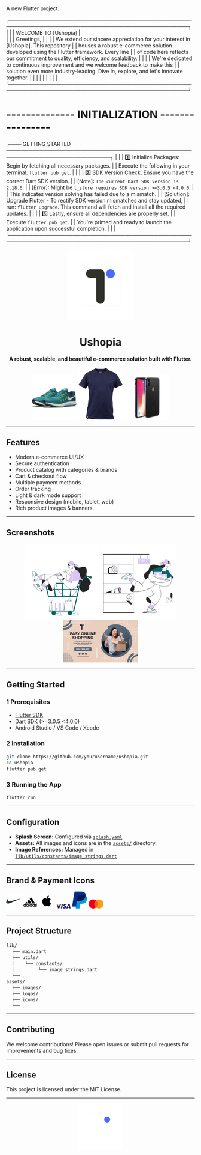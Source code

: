 # 

A new Flutter project.

┌──────────────────────────────────────────────────────────────────────────────────────────────────┐
|                                                                                                  |
|                                   WELCOME TO [Ushopia]                                           |  
|                                                                                                  |
|    Greetings,                                                                                    |
|                                                                                                  |
|    We extend our sincere appreciation for your interest in [Ushopia]. This repository            |
|    houses a robust e-commerce solution developed using the Flutter framework. Every line         |
|    of code here reflects our commitment to quality, efficiency, and scalability.                 |
|                                                                                                  |
|    We're dedicated to continuous improvement and we welcome feedback to make this                |
|    solution even more industry-leading. Dive in, explore, and let's innovate together.           |
|                                                                                                  |
|                                                                                                  |
|                                                                                                  |
|                                                                                                  |
└──────────────────────────────────────────────────────────────────────────────────────────────────┘






# --------------  INITIALIZATION  ---------------- #

┌─── GETTING STARTED ──────────────────────────────────────────────────────────────────────────────┐
|                                                                                                  |
|    1️⃣ Initialize Packages: Begin by fetching all necessary packages.                            |
|       Execute the following in your terminal: `flutter pub get`.                                 |
|                                                                                                  |
|    2️⃣ SDK Version Check: Ensure you have the correct Dart SDK version.                           |
|       [Note]: `The current Dart SDK version is 2.18.6`.                                          |
|       [Error]: Might be `t_store requires SDK version >=3.0.5 <4.0.0`.                           |
|       This indicates version solving has failed due to a mismatch.                               |
|       [Solution]: Upgrade Flutter - To rectify SDK version mismatches and stay updated,          |
|       run: `flutter upgrade`. This command will fetch and install all the required updates.      |
|                                                                                                  |
|    3️⃣ Lastly, ensure all dependencies are properly set.                                          |
|       Execute `flutter pub get`.                                                                 |
|       You're primed and ready to launch the application upon successful completion.               |
|                                                                                                  |
└──────────────────────────────────────────────────────────────────────────────────────────────────┘

<p align="center">
  <img src="assets/logos/t-store-splash-logo-black.png" alt="Ushopia Logo" width="180"/>
</p>

<h1 align="center">Ushopia</h1>

<p align="center">
  <b>A robust, scalable, and beautiful e-commerce solution built with Flutter.</b>
</p>

<p align="center">
  <img src="assets/images/products/nike-shoes.png" alt="Product Showcase" width="120"/>
  <img src="assets/images/products/product-shirt.png" alt="Product Showcase" width="120"/>
  <img src="assets/images/products/iphone8_mobile.png" alt="Product Showcase" width="120"/>
</p>

---

## Features

- Modern e-commerce UI/UX
- Secure authentication
- Product catalog with categories & brands
- Cart & checkout flow
- Multiple payment methods
- Order tracking
- Light & dark mode support
- Responsive design (mobile, tablet, web)
- Rich product images & banners

---

## Screenshots

<p align="center">
  <img src="assets/images/on_boarding_images/sammy-line-shopping.gif" alt="Onboarding" width="200"/>
  <img src="assets/images/animations/sammy-line-sale.png" alt="Sale Animation" width="200"/>
  <img src="assets/images/banners/banner_1.jpg" alt="Banner" width="200"/>
</p>

---

## Getting Started

### 1 Prerequisites

- [Flutter SDK](https://flutter.dev/docs/get-started/install)
- Dart SDK (>=3.0.5 <4.0.0)
- Android Studio / VS Code / Xcode

### 2 Installation

```sh
git clone https://github.com/yourusername/ushopia.git
cd ushopia
flutter pub get
```

### 3 Running the App

```sh
flutter run
```

---

## Configuration

- **Splash Screen:** Configured via [`splash.yaml`](splash.yaml)
- **Assets:** All images and icons are in the [`assets/`](assets/) directory.
- **Image References:** Managed in [`lib/utils/constants/image_strings.dart`](lib/utils/constants/image_strings.dart)

---

## Brand & Payment Icons

<p>
  <img src="assets/icons/brands/nike.png" alt="Nike" width="40"/>
  <img src="assets/icons/brands/adidas-logo.png" alt="Adidas" width="40"/>
  <img src="assets/icons/brands/apple-logo.png" alt="Apple" width="40"/>
  <img src="assets/icons/payment_methods/visa.png" alt="Visa" width="40"/>
  <img src="assets/icons/payment_methods/paypal.png" alt="PayPal" width="40"/>
  <img src="assets/icons/payment_methods/master-card.png" alt="MasterCard" width="40"/>
</p>

---

## Project Structure

```
lib/
  ├── main.dart
  ├── utils/
  │    └── constants/
  │         └── image_strings.dart
  └── ...
assets/
  ├── images/
  ├── logos/
  ├── icons/
  └── ...
```

---

## Contributing

We welcome contributions! Please open issues or submit pull requests for improvements and bug fixes.

---

## License

This project is licensed under the MIT License.

---

<p align="center">
  <img src="assets/logos/t-store-splash-logo-white.png" alt="Ushopia Logo" width="120"/>
</p>
